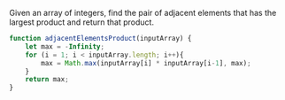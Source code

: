 Given an array of integers, find the pair of adjacent elements that has the largest product and return that product.

```javascript
function adjacentElementsProduct(inputArray) {
    let max = -Infinity;
    for (i = 1; i < inputArray.length; i++){
        max = Math.max(inputArray[i] * inputArray[i-1], max);
    }
    return max;
}
```
